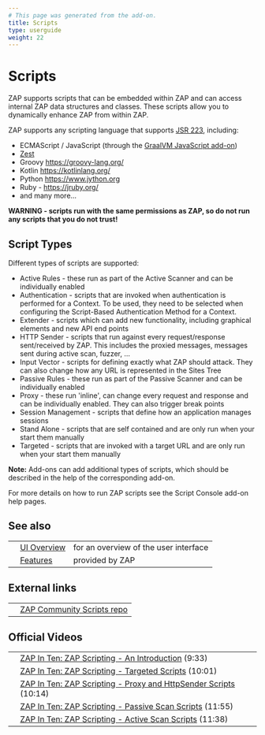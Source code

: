 ```yaml
---
# This page was generated from the add-on.
title: Scripts
type: userguide
weight: 22
---
```


# Scripts


ZAP supports scripts that can be embedded within ZAP and can access internal ZAP data structures and classes.
These scripts allow you to dynamically enhance ZAP from within ZAP.


ZAP supports any scripting language that supports [JSR 223](https://www.jcp.org/en/jsr/detail?id=223), including:

* ECMAScript / JavaScript (through the [GraalVM JavaScript add-on](/docs/desktop/addons/graalvm-javascript/))
* [Zest](/docs/desktop/addons/zest/)
* Groovy <https://groovy-lang.org/>
* Kotlin <https://kotlinlang.org/>
* Python <https://www.jython.org>
* Ruby - <https://jruby.org/>
* and many more...

**WARNING - scripts run with the same permissions as ZAP, so do not run any scripts that you do not trust!**

## Script Types

Different types of scripts are supported:

* Active Rules - these run as part of the Active Scanner and can be individually enabled
* Authentication - scripts that are invoked when authentication is performed for a Context. To be used, they need to be selected when configuring the Script-Based Authentication Method for a Context.
* Extender - scripts which can add new functionality, including graphical elements and new API end points
* HTTP Sender - scripts that run against every request/response sent/received by ZAP. This includes the proxied messages, messages sent during active scan, fuzzer, ...
* Input Vector - scripts for defining exactly what ZAP should attack. They can also change how any URL is represented in the Sites Tree
* Passive Rules - these run as part of the Passive Scanner and can be individually enabled
* Proxy - these run 'inline', can change every request and response and can be individually enabled. They can also trigger break points
* Session Management - scripts that define how an application manages sessions
* Stand Alone - scripts that are self contained and are only run when your start them manually
* Targeted - scripts that are invoked with a target URL and are only run when your start them manually

**Note:** Add-ons can add additional types of scripts, which should be described in the help of the corresponding add-on.


For more details on how to run ZAP scripts see the Script Console add-on help pages.

## See also

|   |                                           |                                       |
|---|-------------------------------------------|---------------------------------------|
|   | [UI Overview](/docs/desktop/ui/)          | for an overview of the user interface |
|   | [Features](/docs/desktop/start/features/) | provided by ZAP                       |

## External links

|   |                                                                            |
|---|----------------------------------------------------------------------------|
|   | [ZAP Community Scripts repo](https://github.com/zaproxy/community-scripts) |

## Official Videos

|   |                                                                                                                            |
|---|----------------------------------------------------------------------------------------------------------------------------|
|   | [ZAP In Ten: ZAP Scripting - An Introduction](https://play.sonatype.com/watch/7gR4qYzUZ686wEDMBfxGdf) (9:33)               |
|   | [ZAP In Ten: ZAP Scripting - Targeted Scripts](https://play.sonatype.com/watch/JzX1YkJqdk7BYTMHikh433) (10:01)             |
|   | [ZAP In Ten: ZAP Scripting - Proxy and HttpSender Scripts](https://play.sonatype.com/watch/4no8EY1iB8RdnQLPFpYi2a) (10:14) |
|   | [ZAP In Ten: ZAP Scripting - Passive Scan Scripts](https://play.sonatype.com/watch/HfENJ3GJB3zbD6sMscDrjD) (11:55)         |
|   | [ZAP In Ten: ZAP Scripting - Active Scan Scripts](https://play.sonatype.com/watch/aEwqErXFMTYdDDQbTgnJeA) (11:38)          |
